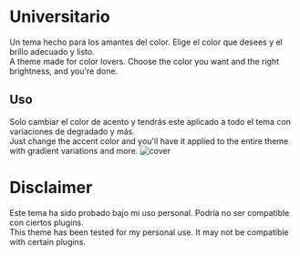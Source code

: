 # Universitario
Un tema hecho para los amantes del color. Elige el color que desees y el brillo adecuado y listo. </br>
A theme made for color lovers. Choose the color you want and the right brightness, and you're done.

## Uso
Solo cambiar el color de acento y tendrás este aplicado a todo el tema con variaciones de degradado y más. </br>
Just change the accent color and you'll have it applied to the entire theme with gradient variations and more.
![cover](https://github.com/user-attachments/assets/5bf8413b-46a0-4ef4-b922-0f8dce9a186e)

# Disclaimer
Este tema ha sido probado bajo mi uso personal. Podría no ser compatible con ciertos plugins. </br>
This theme has been tested for my personal use. It may not be compatible with certain plugins.

